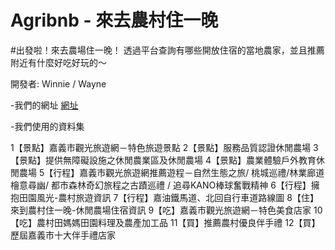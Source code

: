 # Agribnb - 來去農村住一晚

#出發啦！來去農場住一晚！
透過平台查詢有哪些開放住宿的當地農家，並且推薦附近有什麼好吃好玩的～


開發者: Winnie / Wayne


-我們的網址 [網址](http://winnie-static-site.herokuapp.com)

-我們使用的資料集

1【景點】嘉義市觀光旅遊網－特色旅遊景點
2【景點】服務品質認證休閒農場
3【景點】提供無障礙設施之休閒農業區及休閒農場
4【景點】農業體驗戶外教育休閒農場
5【行程】嘉義市觀光旅遊網推薦遊程－自然生態之旅/  桃城巡禮/林業廊道檜意尋幽/  都市森林奇幻旅程之古蹟巡禮 / 追尋KANO棒球奮戰精神
6【行程】擁抱田園風光-農村旅遊資訊
7【行程】嘉油鐵馬道、北回自行車道路線圖
8【住】來到農村住一晚-休閒農場住宿資訊
9【吃】嘉義市觀光旅遊網－特色美食店家
10【吃】農村田媽媽田園料理及農產加工品
11【買】推薦農村優良伴手禮
12【買】歷屆嘉義市十大伴手禮店家
